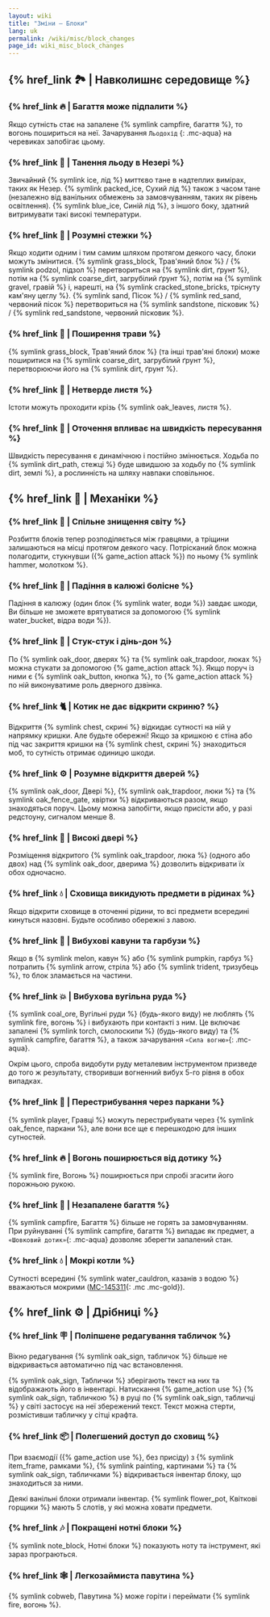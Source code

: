 ```yaml
---
layout: wiki
title: "Зміни — Блоки"
lang: uk
permalink: /wiki/misc/block_changes
page_id: wiki_misc_block_changes
---
```


## {% href_link 🏞️ | Навколишнє середовище %}

### {% href_link 🔥 | Багаття може підпалити %}
Якщо сутність стає на запалене {% symlink campfire, багаття %}, то вогонь пошириться на неї. Зачарування `Льодохід` {: .mc-aqua} на черевиках запобігає цьому.

### {% href_link 🧊 | Танення льоду в Незері %}
Звичайний {% symlink ice, лід %} миттєво тане в надтеплих вимірах, таких як Незер. {% symlink packed_ice, Сухий лід %} також з часом тане (незалежно від ванільних обмежень за замовчуванням, таких як рівень освітлення). {% symlink blue_ice, Синій лід %}, з іншого боку, здатний витримувати такі високі температури.

### {% href_link 🐾 | Розумні стежки %}
Якщо ходити одним і тим самим шляхом протягом деякого часу, блоки можуть змінитися. {% symlink grass_block, Трав'яний блок %} / {% symlink podzol, підзол %} перетвориться на {% symlink dirt, ґрунт %}, потім на {% symlink coarse_dirt, загрубілий ґрунт %}, потім на {% symlink gravel, гравій %} і, нарешті, на {% symlink cracked_stone_bricks, тріснуту кам'яну цеглу %}. {% symlink sand, Пісок %} / {% symlink red_sand, червоний пісок %} перетвориться на {% symlink sandstone, пісковик %} / {% symlink red_sandstone, червоний пісковик %}.

### {% href_link 🌱 | Поширення трави %}
{% symlink grass_block, Трав'яний блок %} (та інші трав'яні блоки) може поширитися на {% symlink coarse_dirt, загрубілий ґрунт %}, перетворюючи його на {% symlink dirt, ґрунт %}.

### {% href_link 🍃 | Нетверде листя %}
Істоти можуть проходити крізь {% symlink oak_leaves, листя %}.

### {% href_link 👟 | Оточення впливає на швидкість пересування %}
Швидкість пересування є динамічною і постійно змінюється. Ходьба по {% symlink dirt_path, стежці %} буде швидшою за ходьбу по {% symlink dirt, землі %}, а рослинність на шляху навпаки сповільнює.



## {% href_link 🔧 | Механіки %}

### {% href_link 🔄 | Спільне знищення світу %}
Розбиття блоків тепер розподіляється між гравцями, а тріщини залишаються на місці протягом деякого часу. Потрісканий блок можна полагодити, стукнувши ({% game_action attack %}) по ньому {% symlink hammer, молотком %}.

### {% href_link 🌊 | Падіння в калюжі болісне %}
Падіння в калюжу (один блок {% symlink water, води %}) завдає шкоди, Ви більше не зможете врятуватися за допомогою {% symlink water_bucket, відра води %}).

### {% href_link 🔔 | Стук-стук і дінь-дон %}
По {% symlink oak_door, дверях %} та {% symlink oak_trapdoor, люках %} можна стукати за допомогою {% game_action attack %}. Якщо поруч із ними є {% symlink oak_button, кнопка %}, то {% game_action attack %} по ній виконуватиме роль дверного дзвінка.

### {% href_link 🐈 | Котик не дає відкрити скриню? %}
Відкриття {% symlink chest, скрині %} відкидає сутності на ній у напрямку кришки. Але будьте обережні! Якщо за кришкою є стіна або під час закриття кришки на {% symlink chest, скрині %} знаходиться моб, то сутність отримає одиницю шкоди.

### {% href_link ⚙️ | Розумне відкриття дверей %}
{% symlink oak_door, Двері %}, {% symlink oak_trapdoor, люки %} та {% symlink oak_fence_gate, хвіртки %} відкриваються разом, якщо знаходяться поруч. Цьому можна запобігти, якщо присісти або, у разі редстоуну, сигналом менше 8.

### {% href_link 🚪 | Високі двері %}
Розміщення відкритого {% symlink oak_trapdoor, люка %} (одного або двох) над {% symlink oak_door, дверима %} дозволить відкривати їх обох одночасно.

### {% href_link 💧 | Сховища викидують предмети в рідинах %}
Якщо відкрити сховище в оточенні рідини, то всі предмети всередині кинуться назовні. Будьте особливо обережні з лавою.

### {% href_link 🍈 | Вибухові кавуни та гарбузи %}
Якщо в {% symlink melon, кавун %} або {% symlink pumpkin, гарбуз %} потрапить {% symlink arrow, стріла %} або {% symlink trident, тризубець %}, то блок зламається на частини.

### {% href_link 💥 | Вибухова вугільна руда %}
{% symlink coal_ore, Вугільні руди %} (будь-якого виду) не люблять {% symlink fire, вогонь %} і вибухають при контакті з ним. Це включає запалені {% symlink torch, смолоскипи %} (будь-якого виду) та {% symlink campfire, багаття %}, а також зачарування `«Сила вогню»`{: .mc-aqua}.

Окрім цього, спроба видобути руду металевим інструментом призведе до того ж результату, створивши вогненний вибух 5-го рівня в обох випадках.

### {% href_link 🚧 | Перестрибування через паркани %}
{% symlink player, Гравці %} можуть перестрибувати через {% symlink oak_fence, паркани %}, але вони все ще є перешкодою для інших сутностей.

### {% href_link 🔥 | Вогонь поширюється від дотику %}
{% symlink fire, Вогонь %} поширюється при спробі згасити його порожньою рукою.

### {% href_link 🧯 | Незапалене багаття %}
{% symlink campfire, Багаття %} більше не горять за замовчуванням. При руйнуванні {% symlink campfire, багаття %} випадає як предмет, а `«Шовковий дотик»`{: .mc-aqua} дозволяє зберегти запалений стан.

### {% href_link 💧 | Мокрі котли %}
Сутності всередині {% symlink water_cauldron, казанів з водою %} вважаються мокрими ([MC-145311](https://bugs.mojang.com/browse/MC-145311){: .mc .mc-gold}).



## {% href_link ⚙️ | Дрібниці %}

### {% href_link 🪧 | Поліпшене редагування табличок %}
Вікно редагування {% symlink oak_sign, табличок %} більше не відкривається автоматично під час встановлення.

{% symlink oak_sign, Таблички %} зберігають текст на них та відображають його в інвентарі. Натискання {% game_action use %} {% symlink oak_sign, табличкою %} в руці по {% symlink oak_sign, табличці %} у світі застосує на неї збережений текст. Текст можна стерти, розмістивши табличку у сітці крафта.

### {% href_link 📦 | Полегшений доступ до сховищ %}
При взаємодії ({% game_action use %}, без присіду) з {% symlink item_frame, рамками %}, {% symlink painting, картинами %} та {% symlink oak_sign, табличками %} відкривається інвентар блоку, що знаходиться за ними.

Деякі ванільні блоки отримали інвентар. {% symlink flower_pot, Квіткові горщики %} мають 5 слотів, у які можна ховати предмети.

### {% href_link 🎶 | Покращені нотні блоки %}
{% symlink note_block, Нотні блоки %} показують ноту та інструмент, які зараз програються.

### {% href_link 🕸️ | Легкозаймиста павутина %}
{% symlink cobweb, Павутина %} може горіти і переймати {% symlink fire, вогонь %}.
